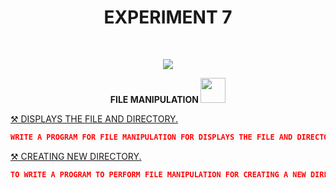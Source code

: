 <h1 align="center">EXPERIMENT 7</h1>
<!-- PROJECT LOGO -->
<br />
<p align="center">
  <a href="https://github.com/DHANOLA/CLASS-NOTIX/tree/root/SEMESTER%203/OPERATING%20SYSTEMS%20LAB/EXPERIMENT%207">
    <img src="https://media.giphy.com/media/gKlzbbXy7OtZecLDGt/giphy.gif">
  </a>

  

  <p align="center">
  <b> FILE MANIPULATION <img src="https://media.giphy.com/media/ylyUQmwRhTyxiD5CFO/giphy.gif" width="40" height="40" /></b>
    <br />
   
  </p>
</p>



 <a href="https://github.com/DHANOLA/CLASS-NOTIX/blob/root/SEMESTER%203/OPERATING%20SYSTEMS%20LAB/EXPERIMENT%207/QUESTION%20NO%201.c" style="color: ">⚒️ DISPLAYS THE FILE AND DIRECTORY.</a><br />
```json
WRITE A PROGRAM FOR FILE MANIPULATION FOR DISPLAYS THE FILE AND DIRECTORY IN UNIX.FACILITIES
```
 
 
  <a href="https://github.com/DHANOLA/CLASS-NOTIX/blob/root/SEMESTER%203/OPERATING%20SYSTEMS%20LAB/EXPERIMENT%207/QUESTION%20NO%202.c" style="color: ">⚒️ CREATING NEW DIRECTORY.</a><br />
```json
TO WRITE A PROGRAM TO PERFORM FILE MANIPULATION FOR CREATING A NEW DIRECTORY.
```
 
 
 
